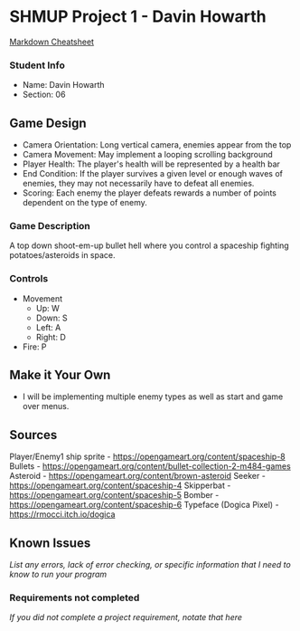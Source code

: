# SHMUP Project 1 - Davin Howarth

[Markdown Cheatsheet](https://github.com/adam-p/markdown-here/wiki/Markdown-Here-Cheatsheet)

### Student Info

-   Name: Davin Howarth
-   Section: 06

## Game Design

-   Camera Orientation: Long vertical camera, enemies appear from the top
-   Camera Movement: May implement a looping scrolling background
-   Player Health: The player's health will be represented by a health bar
-   End Condition: If the player survives a given level or enough waves of enemies, they may not necessarily have to defeat all enemies.
-   Scoring: Each enemy the player defeats rewards a number of points dependent on the type of enemy.

### Game Description

A top down shoot-em-up bullet hell where you control a spaceship fighting potatoes/asteroids in space.

### Controls

-   Movement
    -   Up: W
    -   Down: S 
    -   Left: A
    -   Right: D
-   Fire: P

## Make it Your Own
 * I will be implementing multiple enemy types as well as start and game over menus.

## Sources
Player/Enemy1 ship sprite - https://opengameart.org/content/spaceship-8
Bullets - https://opengameart.org/content/bullet-collection-2-m484-games
Asteroid - https://opengameart.org/content/brown-asteroid
Seeker - https://opengameart.org/content/spaceship-4
Skipperbat - https://opengameart.org/content/spaceship-5
Bomber - https://opengameart.org/content/spaceship-6
Typeface (Dogica Pixel) - https://rmocci.itch.io/dogica

## Known Issues
_List any errors, lack of error checking, or specific information that I need to know to run your program_

### Requirements not completed
_If you did not complete a project requirement, notate that here_
